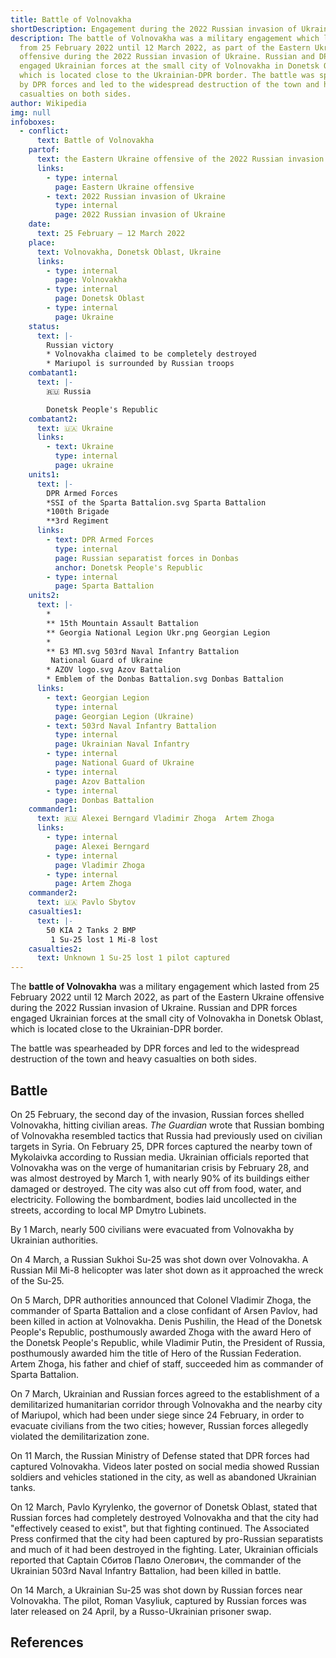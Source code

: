 ```yaml
---
title: Battle of Volnovakha
shortDescription: Engagement during the 2022 Russian invasion of Ukraine
description: The battle of Volnovakha was a military engagement which lasted
  from 25 February 2022 until 12 March 2022, as part of the Eastern Ukraine
  offensive during the 2022 Russian invasion of Ukraine. Russian and DPR forces
  engaged Ukrainian forces at the small city of Volnovakha in Donetsk Oblast,
  which is located close to the Ukrainian-DPR border. The battle was spearheaded
  by DPR forces and led to the widespread destruction of the town and heavy
  casualties on both sides.
author: Wikipedia
img: null
infoboxes:
  - conflict:
      text: Battle of Volnovakha
    partof:
      text: the Eastern Ukraine offensive of the 2022 Russian invasion of Ukraine
      links:
        - type: internal
          page: Eastern Ukraine offensive
        - text: 2022 Russian invasion of Ukraine
          type: internal
          page: 2022 Russian invasion of Ukraine
    date:
      text: 25 February – 12 March 2022
    place:
      text: Volnovakha, Donetsk Oblast, Ukraine
      links:
        - type: internal
          page: Volnovakha
        - type: internal
          page: Donetsk Oblast
        - type: internal
          page: Ukraine
    status:
      text: |-
        Russian victory
        * Volnovakha claimed to be completely destroyed
        * Mariupol is surrounded by Russian troops
    combatant1:
      text: |-
        🇷🇺 Russia

        Donetsk People's Republic
    combatant2:
      text: 🇺🇦 Ukraine
      links:
        - text: Ukraine
          type: internal
          page: ukraine
    units1:
      text: |-
        DPR Armed Forces
        *SSI of the Sparta Battalion.svg Sparta Battalion
        *100th Brigade
        **3rd Regiment
      links:
        - text: DPR Armed Forces
          type: internal
          page: Russian separatist forces in Donbas
          anchor: Donetsk People's Republic
        - type: internal
          page: Sparta Battalion
    units2:
      text: |-
        *
        ** 15th Mountain Assault Battalion
        ** Georgia National Legion Ukr.png Georgian Legion
        *
        ** БЗ МП.svg 503rd Naval Infantry Battalion
         National Guard of Ukraine
        * AZOV logo.svg Azov Battalion
        * Emblem of the Donbas Battalion.svg Donbas Battalion
      links:
        - text: Georgian Legion
          type: internal
          page: Georgian Legion (Ukraine)
        - text: 503rd Naval Infantry Battalion
          type: internal
          page: Ukrainian Naval Infantry
        - type: internal
          page: National Guard of Ukraine
        - type: internal
          page: Azov Battalion
        - type: internal
          page: Donbas Battalion
    commander1:
      text: 🇷🇺 Alexei Berngard Vladimir Zhoga  Artem Zhoga
      links:
        - type: internal
          page: Alexei Berngard
        - type: internal
          page: Vladimir Zhoga
        - type: internal
          page: Artem Zhoga
    commander2:
      text: 🇺🇦 Pavlo Sbytov
    casualties1:
      text: |-
        50 KIA 2 Tanks 2 BMP
         1 Su-25 lost 1 Mi-8 lost
    casualties2:
      text: Unknown 1 Su-25 lost 1 pilot captured
---
```


The **battle of Volnovakha** was a military engagement which lasted from 25 February 2022 until 12 March 2022, as part of the Eastern Ukraine offensive during the 2022 Russian invasion of Ukraine. Russian and DPR forces engaged Ukrainian forces at the small city of Volnovakha in Donetsk Oblast, which is located close to the Ukrainian-DPR border.

The battle was spearheaded by DPR forces and led to the widespread destruction of the town and heavy casualties on both sides.

## Battle
On 25 February, the second day of the invasion, Russian forces shelled Volnovakha, hitting civilian areas. *The Guardian* wrote that Russian bombing of Volnovakha resembled tactics that Russia had previously used on civilian targets in Syria. On February 25, DPR forces captured the nearby town of Mykolaivka according to Russian media. Ukrainian officials reported that Volnovakha was on the verge of humanitarian crisis by February 28, and was almost destroyed by March 1, with nearly 90% of its buildings either damaged or destroyed. The city was also cut off from food, water, and electricity. Following the bombardment, bodies laid uncollected in the streets, according to local MP Dmytro Lubinets.

By 1 March, nearly 500 civilians were evacuated from Volnovakha by Ukrainian authorities.

On 4 March, a Russian Sukhoi Su-25 was shot down over Volnovakha. A Russian Mil Mi-8 helicopter was later shot down as it approached the wreck of the Su-25.

On 5 March, DPR authorities announced that Colonel Vladimir Zhoga, the commander of Sparta Battalion and a close confidant of Arsen Pavlov, had been killed in action at Volnovakha. Denis Pushilin, the Head of the Donetsk People's Republic, posthumously awarded Zhoga with the award Hero of the Donetsk People's Republic, while Vladimir Putin, the President of Russia, posthumously awarded him the title of Hero of the Russian Federation. Artem Zhoga, his father and chief of staff, succeeded him as commander of Sparta Battalion.

On 7 March, Ukrainian and Russian forces agreed to the establishment of a demilitarized humanitarian corridor through Volnovakha and the nearby city of Mariupol, which had been under siege since 24 February, in order to evacuate civilians from the two cities; however, Russian forces allegedly violated the demilitarization zone.

On 11 March, the Russian Ministry of Defense stated that DPR forces had captured Volnovakha. Videos later posted on social media showed Russian soldiers and vehicles stationed in the city, as well as abandoned Ukrainian tanks.

On 12 March, Pavlo Kyrylenko, the governor of Donetsk Oblast, stated that Russian forces had completely destroyed Volnovakha and that the city had "effectively ceased to exist", but that fighting continued. The Associated Press confirmed that the city had been captured by pro-Russian separatists and much of it had been destroyed in the fighting. Later, Ukrainian officials reported that Captain Сбитов Павло Олегович, the commander of the Ukrainian 503rd Naval Infantry Battalion, had been killed in battle.

On 14 March, a Ukrainian Su-25 was shot down by Russian forces near Volnovakha. The pilot, Roman Vasyliuk, captured by Russian forces was later released on 24 April, by a Russo-Ukrainian prisoner swap.

## References
